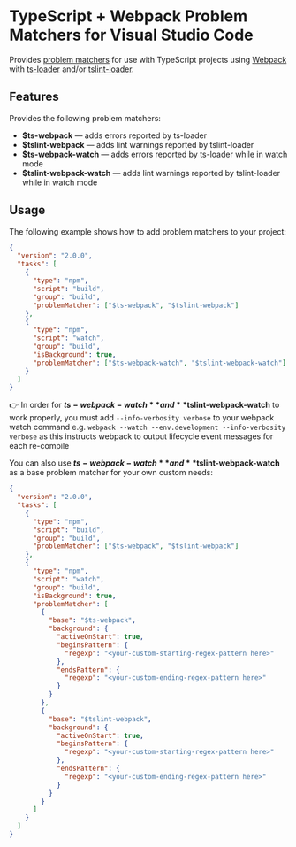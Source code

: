 # TypeScript + Webpack Problem Matchers for Visual Studio Code

Provides [problem matchers](https://code.visualstudio.com/docs/editor/tasks#_processing-task-output-with-problem-matchers) for use with TypeScript projects using [Webpack](https://webpack.js.org/) with [ts-loader](https://github.com/TypeStrong/ts-loader) and/or [tslint-loader](https://github.com/wbuchwalter/tslint-loader).

## Features

Provides the following problem matchers:

- **$ts-webpack** &mdash; adds errors reported by ts-loader
- **$tslint-webpack** &mdash; adds lint warnings reported by tslint-loader
- **$ts-webpack-watch** &mdash; adds errors reported by ts-loader while in watch mode
- **$tslint-webpack-watch** &mdash; adds lint warnings reported by tslint-loader while in watch mode

## Usage

The following example shows how to add problem matchers to your project:

```json
{
  "version": "2.0.0",
  "tasks": [
    {
      "type": "npm",
      "script": "build",
      "group": "build",
      "problemMatcher": ["$ts-webpack", "$tslint-webpack"]
    },
    {
      "type": "npm",
      "script": "watch",
      "group": "build",
      "isBackground": true,
      "problemMatcher": ["$ts-webpack-watch", "$tslint-webpack-watch"]
    }
  ]
}
```

👉 In order for **$ts-webpack-watch** and **$tslint-webpack-watch** to work properly, you must add `--info-verbosity verbose` to your webpack watch command e.g. `webpack --watch --env.development --info-verbosity verbose` as this instructs webpack to output lifecycle event messages for each re-compile

You can also use **$ts-webpack-watch** and **$tslint-webpack-watch** as a base problem matcher for your own custom needs:

```json
{
  "version": "2.0.0",
  "tasks": [
    {
      "type": "npm",
      "script": "build",
      "group": "build",
      "problemMatcher": ["$ts-webpack", "$tslint-webpack"]
    },
    {
      "type": "npm",
      "script": "watch",
      "group": "build",
      "isBackground": true,
      "problemMatcher": [
        {
          "base": "$ts-webpack",
          "background": {
            "activeOnStart": true,
            "beginsPattern": {
              "regexp": "<your-custom-starting-regex-pattern here>"
            },
            "endsPattern": {
              "regexp": "<your-custom-ending-regex-pattern here>"
            }
          }
        },
        {
          "base": "$tslint-webpack",
          "background": {
            "activeOnStart": true,
            "beginsPattern": {
              "regexp": "<your-custom-starting-regex-pattern here>"
            },
            "endsPattern": {
              "regexp": "<your-custom-ending-regex-pattern here>"
            }
          }
        }
      ]
    }
  ]
}
```
